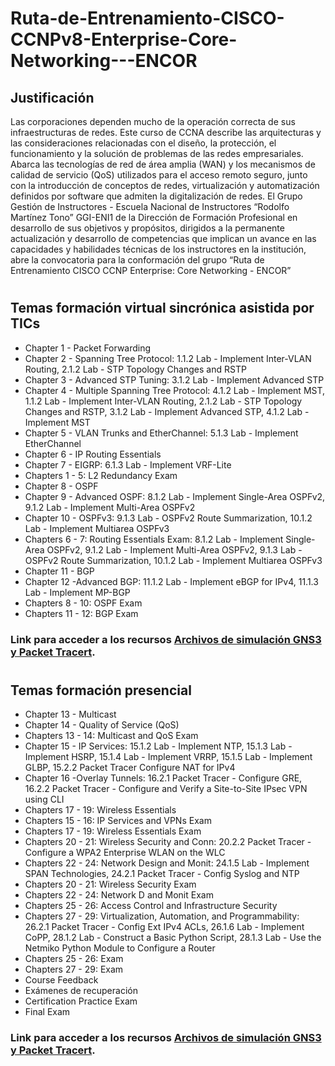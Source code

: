 # Ruta-de-Entrenamiento-CISCO-CCNPv8-Enterprise-Core-Networking---ENCOR  

## Justificación
Las corporaciones dependen mucho de la operación correcta de sus infraestructuras de redes. Este curso de CCNA describe las arquitecturas y las consideraciones relacionadas con el diseño, la protección, el funcionamiento y la solución de problemas de las redes empresariales. Abarca las tecnologías de red de área amplia (WAN) y los mecanismos de calidad de servicio (QoS) utilizados para el acceso remoto seguro, junto con la introducción de conceptos de redes, virtualización y automatización definidos por software que admiten la digitalización de redes.
El Grupo Gestión de Instructores - Escuela Nacional de Instructores “Rodolfo Martínez Tono” GGI-ENI1 de la Dirección de Formación Profesional en desarrollo de sus objetivos y propósitos, dirigidos a la permanente actualización y desarrollo de competencias que implican un avance en las capacidades y habilidades técnicas de los instructores en la institución, abre la convocatoria para la conformación del grupo “Ruta de Entrenamiento CISCO CCNP Enterprise: Core Networking - ENCOR”  
#
## Temas formación virtual sincrónica asistida por TICs
- Chapter 1 - Packet Forwarding
- Chapter 2 - Spanning Tree Protocol: 1.1.2 Lab - Implement Inter-VLAN Routing, 2.1.2 Lab - STP Topology Changes and RSTP
- Chapter 3 - Advanced STP Tuning: 3.1.2 Lab - Implement Advanced STP
- Chapter 4 - Multiple Spanning Tree Protocol: 4.1.2 Lab - Implement MST, 1.1.2 Lab - Implement Inter-VLAN Routing, 2.1.2 Lab - STP Topology Changes and RSTP, 3.1.2 Lab - Implement Advanced STP, 4.1.2 Lab - Implement MST
- Chapter 5 - VLAN Trunks and EtherChannel: 5.1.3 Lab - Implement EtherChannel
- Chapter 6 - IP Routing Essentials
- Chapter 7 - EIGRP: 6.1.3 Lab - Implement VRF-Lite
- Chapters 1 - 5: L2 Redundancy Exam
- Chapter 8 - OSPF
- Chapter 9 - Advanced OSPF: 8.1.2 Lab - Implement Single-Area OSPFv2, 9.1.2 Lab - Implement Multi-Area OSPFv2
- Chapter 10 - OSPFv3: 9.1.3 Lab - OSPFv2 Route Summarization, 10.1.2 Lab - Implement Multiarea OSPFv3
- Chapters 6 - 7: Routing Essentials Exam: 8.1.2 Lab - Implement Single-Area OSPFv2, 9.1.2 Lab - Implement Multi-Area OSPFv2, 9.1.3 Lab - OSPFv2 Route Summarization, 10.1.2 Lab - Implement Multiarea OSPFv3
- Chapter 11 - BGP
- Chapter 12 -Advanced BGP: 11.1.2 Lab - Implement eBGP for IPv4, 11.1.3 Lab - Implement MP-BGP
- Chapters 8 - 10: OSPF Exam
- Chapters 11 - 12: BGP Exam
### Link para acceder a los recursos [Archivos de simulación GNS3 y Packet Tracert](https://github.com/jflorezd6/Ruta-de-Entrenamiento-CISCO-CCNPv8-Enterprise-Core-Networking---ENCOR/tree/main/Labs%20Presenciales).
#
## Temas formación presencial
- Chapter 13 - Multicast
- Chapter 14 - Quality of Service (QoS)
- Chapters 13 - 14: Multicast and QoS Exam
- Chapter 15 - IP Services: 15.1.2 Lab - Implement NTP, 15.1.3 Lab - Implement HSRP, 15.1.4 Lab - Implement VRRP, 15.1.5 Lab - Implement GLBP, 15.2.2 Packet Tracer Configure NAT for IPv4
- Chapter 16 -Overlay Tunnels: 16.2.1 Packet Tracer - Configure GRE, 16.2.2 Packet Tracer - Configure and Verify a Site-to-Site IPsec VPN using CLI
- Chapters 17 - 19: Wireless Essentials
- Chapters 15 - 16: IP Services and VPNs Exam
- Chapters 17 - 19: Wireless Essentials Exam
- Chapters 20 - 21: Wireless Security and Conn: 20.2.2 Packet Tracer - Configure a WPA2 Enterprise WLAN on the WLC
- Chapters 22 - 24: Network Design and Monit: 24.1.5 Lab - Implement SPAN Technologies, 24.2.1 Packet Tracer - Config Syslog and NTP
- Chapters 20 - 21: Wireless Security Exam
- Chapters 22 - 24: Network D and Monit Exam
- Chapters 25 - 26: Access Control and Infrastructure Security
- Chapters 27 - 29: Virtualization, Automation, and Programmability: 26.2.1 Packet Tracer - Config Ext IPv4 ACLs, 26.1.6 Lab - Implement CoPP, 28.1.2 Lab - Construct a Basic Python Script, 28.1.3 Lab - Use the Netmiko Python Module to Configure a Router
- Chapters 25 - 26: Exam
- Chapters 27 - 29: Exam
- Course Feedback
- Exámenes de recuperación
- Certification Practice Exam
- Final Exam
### Link para acceder a los recursos [Archivos de simulación GNS3 y Packet Tracert](https://github.com/jflorezd6/Ruta-de-Entrenamiento-CISCO-CCNPv8-Enterprise-Core-Networking---ENCOR/tree/main/Labs%20Virtuales).
#
